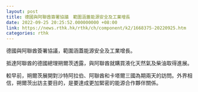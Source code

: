 ```yaml
---
layout: post
title: 德國與阿聯酋簽署協議　範圍涵蓋能源安全及工業增長
date: 2022-09-25 20:25:52.000000000 +08:00
link: https://news.rthk.hk/rthk/ch/component/k2/1668375-20220925.htm
categories: rthk
---
```


德國與阿聯酋簽署協議，範圍涵蓋能源安全及工業增長。

抵達阿聯酋的德國總理朔爾茨透露，與阿聯酋就購買液化天然氣及柴油取得進展。

較早前，朔爾茨展開對沙特阿拉伯、阿聯酋和卡塔爾三國為期兩天的訪問。外界相信，朔爾茨出訪主要目的，是要達成更加緊密的能源合作夥伴關係。
